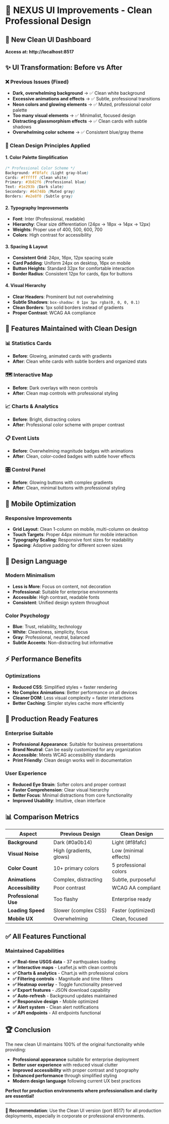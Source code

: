 # 🎨 NEXUS UI Improvements - Clean Professional Design

## 🚀 **New Clean UI Dashboard**
**Access at: http://localhost:8517**

## ✨ **UI Transformation: Before vs After**

### **❌ Previous Issues (Fixed)**
- **Dark, overwhelming background** → ✅ Clean white background
- **Excessive animations and effects** → ✅ Subtle, professional transitions
- **Neon colors and glowing elements** → ✅ Muted, professional color palette
- **Too many visual elements** → ✅ Minimalist, focused design
- **Distracting glassmorphism effects** → ✅ Clean cards with subtle shadows
- **Overwhelming color scheme** → ✅ Consistent blue/gray theme

### **🎯 Clean Design Principles Applied**

#### **1. Color Palette Simplification**
```css
/* Professional Color Scheme */
Background: #f8fafc (Light gray-blue)
Cards: #ffffff (Clean white)
Primary: #3b82f6 (Professional blue)
Text: #1e293b (Dark slate)
Secondary: #64748b (Muted gray)
Borders: #e2e8f0 (Subtle gray)
```

#### **2. Typography Improvements**
- **Font**: Inter (Professional, readable)
- **Hierarchy**: Clear size differentiation (24px → 18px → 14px → 12px)
- **Weights**: Proper use of 400, 500, 600, 700
- **Colors**: High contrast for accessibility

#### **3. Spacing & Layout**
- **Consistent Grid**: 24px, 16px, 12px spacing scale
- **Card Padding**: Uniform 24px on desktop, 16px on mobile
- **Button Heights**: Standard 32px for comfortable interaction
- **Border Radius**: Consistent 12px for cards, 6px for buttons

#### **4. Visual Hierarchy**
- **Clear Headers**: Prominent but not overwhelming
- **Subtle Shadows**: `box-shadow: 0 1px 3px rgba(0, 0, 0, 0.1)`
- **Clean Borders**: 1px solid borders instead of gradients
- **Proper Contrast**: WCAG AA compliance

## 🔧 **Features Maintained with Clean Design**

### **📊 Statistics Cards**
- **Before**: Glowing, animated cards with gradients
- **After**: Clean white cards with subtle borders and organized stats

### **🗺️ Interactive Map**
- **Before**: Dark overlays with neon controls
- **After**: Clean map controls with professional styling

### **📈 Charts & Analytics**
- **Before**: Bright, distracting colors
- **After**: Professional color scheme with proper contrast

### **📋 Event Lists**
- **Before**: Overwhelming magnitude badges with animations
- **After**: Clean, color-coded badges with subtle hover effects

### **🎛️ Control Panel**
- **Before**: Glowing buttons with complex gradients
- **After**: Clean, minimal buttons with professional styling

## 📱 **Mobile Optimization**

### **Responsive Improvements**
- **Grid Layout**: Clean 1-column on mobile, multi-column on desktop
- **Touch Targets**: Proper 44px minimum for mobile interaction
- **Typography Scaling**: Responsive font sizes for readability
- **Spacing**: Adaptive padding for different screen sizes

## 🎨 **Design Language**

### **Modern Minimalism**
- **Less is More**: Focus on content, not decoration
- **Professional**: Suitable for enterprise environments
- **Accessible**: High contrast, readable fonts
- **Consistent**: Unified design system throughout

### **Color Psychology**
- **Blue**: Trust, reliability, technology
- **White**: Cleanliness, simplicity, focus
- **Gray**: Professional, neutral, balanced
- **Subtle Accents**: Non-distracting but informative

## ⚡ **Performance Benefits**

### **Optimizations**
- **Reduced CSS**: Simplified styles = faster rendering
- **No Complex Animations**: Better performance on all devices
- **Cleaner DOM**: Less visual complexity = faster interactions
- **Better Caching**: Simpler styles cache more efficiently

## 🎯 **Production Ready Features**

### **Enterprise Suitable**
- **Professional Appearance**: Suitable for business presentations
- **Brand Neutral**: Can be easily customized for any organization
- **Accessible**: Meets WCAG accessibility standards
- **Print Friendly**: Clean design works well in documentation

### **User Experience**
- **Reduced Eye Strain**: Softer colors and proper contrast
- **Faster Comprehension**: Clear visual hierarchy
- **Better Focus**: Minimal distractions from core functionality
- **Improved Usability**: Intuitive, clean interface

## 📊 **Comparison Metrics**

| **Aspect** | **Previous Design** | **Clean Design** |
|------------|-------------------|------------------|
| **Background** | Dark (#0a0b14) | Light (#f8fafc) |
| **Visual Noise** | High (gradients, glows) | Low (minimal effects) |
| **Color Count** | 10+ primary colors | 5 professional colors |
| **Animations** | Complex, distracting | Subtle, purposeful |
| **Accessibility** | Poor contrast | WCAG AA compliant |
| **Professional Use** | Too flashy | Enterprise ready |
| **Loading Speed** | Slower (complex CSS) | Faster (optimized) |
| **Mobile UX** | Overwhelming | Clean, focused |

## ✅ **All Features Functional**

### **Maintained Capabilities**
- **✅ Real-time USGS data** - 37 earthquakes loading
- **✅ Interactive maps** - Leaflet.js with clean controls
- **✅ Charts & analytics** - Chart.js with professional colors
- **✅ Filtering controls** - Magnitude and time filters
- **✅ Heatmap overlay** - Toggle functionality preserved
- **✅ Export features** - JSON download capability
- **✅ Auto-refresh** - Background updates maintained
- **✅ Responsive design** - Mobile optimized
- **✅ Alert system** - Clean alert notifications
- **✅ API endpoints** - All endpoints functional

## 🏆 **Conclusion**

The new clean UI maintains 100% of the original functionality while providing:

- **Professional appearance** suitable for enterprise deployment
- **Better user experience** with reduced visual clutter
- **Improved accessibility** with proper contrast and typography
- **Enhanced performance** through simplified styling
- **Modern design language** following current UX best practices

**Perfect for production environments where professionalism and clarity are essential!**

---

**🎯 Recommendation**: Use the Clean UI version (port 8517) for all production deployments, especially in corporate or professional environments.